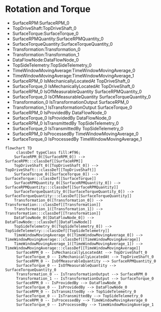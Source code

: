 # Rotation and Torque
- SurfaceRPM:SurfaceRPM_0
- TopDriveShaft:TopDriveShaft_0
- SurfaceTorque:SurfaceTorque_0
- SurfaceRPMQuantity:SurfaceRPMQuantity_0
- SurfaceTorqueQuantity:SurfaceTorqueQuantity_0
- Transformation:Transformation_0
- Transformation:Transformation_1
- DataFlowNode:DataFlowNode_0
- TopSideTelemetry:TopSideTelemetry_0
- TimeWindowMovingAverage:TimeWindowMovingAverage_0
- TimeWindowMovingAverage:TimeWindowMovingAverage_1
- SurfaceRPM_0 IsMechanicallyLocatedAt TopDriveShaft_0
- SurfaceTorque_0 IsMechanicallyLocatedAt TopDriveShaft_0
- SurfaceRPM_0 IsOfMeasurableQuantity SurfaceRPMQuantity_0
- SurfaceTorque_0 IsOfMeasurableQuantity SurfaceTorqueQuantity_0
- Transformation_0 IsTransformationOutput SurfaceRPM_0
- Transformation_1 IsTransformationOutput SurfaceTorque_0
- SurfaceRPM_0 IsProvidedBy DataFlowNode_0
- SurfaceTorque_0 IsProvidedBy DataFlowNode_0
- SurfaceRPM_0 IsTransmittedBy TopSideTelemetry_0
- SurfaceTorque_0 IsTransmittedBy TopSideTelemetry_0
- SurfaceRPM_0 IsProcessedBy TimeWindowMovingAverage_0
- SurfaceTorque_0 IsProcessedBy TimeWindowMovingAverage_1
```mermaid
flowchart TD
	 classDef typeClass fill:#f96;
	SurfaceRPM_0([SurfaceRPM_0]) --> SurfaceRPM:::classDef[[SurfaceRPM]]
	TopDriveShaft_0([TopDriveShaft_0]) --> TopDriveShaft:::classDef[[TopDriveShaft]]
	SurfaceTorque_0([SurfaceTorque_0]) --> SurfaceTorque:::classDef[[SurfaceTorque]]
	SurfaceRPMQuantity_0([SurfaceRPMQuantity_0]) --> SurfaceRPMQuantity:::classDef[[SurfaceRPMQuantity]]
	SurfaceTorqueQuantity_0([SurfaceTorqueQuantity_0]) --> SurfaceTorqueQuantity:::classDef[[SurfaceTorqueQuantity]]
	Transformation_0([Transformation_0]) --> Transformation:::classDef[[Transformation]]
	Transformation_1([Transformation_1]) --> Transformation:::classDef[[Transformation]]
	DataFlowNode_0([DataFlowNode_0]) --> DataFlowNode:::classDef[[DataFlowNode]]
	TopSideTelemetry_0([TopSideTelemetry_0]) --> TopSideTelemetry:::classDef[[TopSideTelemetry]]
	TimeWindowMovingAverage_0([TimeWindowMovingAverage_0]) --> TimeWindowMovingAverage:::classDef[[TimeWindowMovingAverage]]
	TimeWindowMovingAverage_1([TimeWindowMovingAverage_1]) --> TimeWindowMovingAverage:::classDef[[TimeWindowMovingAverage]]
	 SurfaceRPM_0 -- IsMechanicallyLocatedAt --> TopDriveShaft_0 
	 SurfaceTorque_0 -- IsMechanicallyLocatedAt --> TopDriveShaft_0 
	 SurfaceRPM_0 -- IsOfMeasurableQuantity --> SurfaceRPMQuantity_0 
	 SurfaceTorque_0 -- IsOfMeasurableQuantity --> SurfaceTorqueQuantity_0 
	 Transformation_0 -- IsTransformationOutput --> SurfaceRPM_0 
	 Transformation_1 -- IsTransformationOutput --> SurfaceTorque_0 
	 SurfaceRPM_0 -- IsProvidedBy --> DataFlowNode_0 
	 SurfaceTorque_0 -- IsProvidedBy --> DataFlowNode_0 
	 SurfaceRPM_0 -- IsTransmittedBy --> TopSideTelemetry_0 
	 SurfaceTorque_0 -- IsTransmittedBy --> TopSideTelemetry_0 
	 SurfaceRPM_0 -- IsProcessedBy --> TimeWindowMovingAverage_0 
	 SurfaceTorque_0 -- IsProcessedBy --> TimeWindowMovingAverage_1 
```
